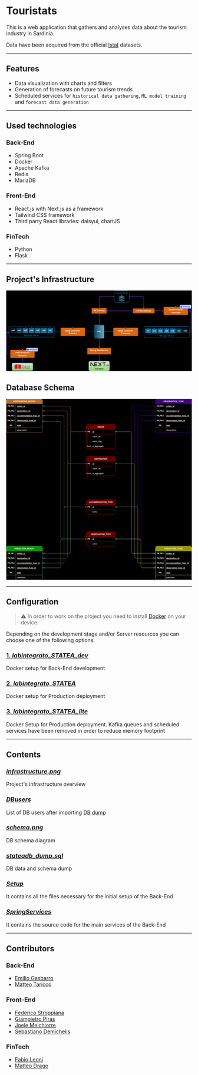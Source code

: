 # Touristats

This is a web application that gathers and analyses data about the tourism industry in Sardinia. 

Data have been acquired from the official [Istat](https://www.istat.it/) datasets.

---

## Features
- Data visualization with charts and filters
- Generation of forecasts on future tourism trends
- Scheduled services for ```historical data gathering```, ```ML model training``` and ```forecast data generation```

---

## Used technologies

### Back-End
- Spring Boot
- Docker
- Apache Kafka
- Redis
- MariaDB

### Front-End
- React.js with Next.js as a framework 
- Tailwind CSS framework
- Third party React libraries: daisyui, chartJS

### FinTech
- Python
- Flask

---

## Project's Infrastructure

![infrastructure](./infrastructure.png)

## Database Schema

![DB schema](./schema.png)

---

## Configuration

>:warning: In order to work on the project you need to install [Docker](https://www.docker.com/) on your device.

Depending on the development stage and/or Server resources you can choose one of the following options:

### [1. <em>labintegrato_STATEA_dev</em>](./Setup/Docker_Setup/labintegrato_STATEA_dev/readme.md)

Docker setup for Back-End development

### [2. <em>labintegrato_STATEA</em>](./Setup/Docker_Setup/labintegrato_STATEA/readme.md)

Docker setup for Production deployment

### [3. <em>labintegrato_STATEA_lite</em>](./Setup/Docker_Setup/labintegrato_STATEA_lite/readme.md)

Docker Setup for Production deployment. Kafka queues and scheduled services have been removed in order to reduce memory footprint

---

## Contents

### [<em>infrastructure.png</em>](./infrastructure.png)

Project's infrastructure overview

### [<em>DBusers</em>](./DBusers.md)

List of DB users after importing [DB dump](./stateadb_dump.sql)

### [<em>schema.png</em>](./schema.png)

DB schema diagram

### [<em>stateadb_dump.sql</em>](./stateadb_dump.sql)

DB data and schema dump

### [<em>Setup</em>](./Setup/readme.md)

It contains all the files necessary for the initial setup of the Back-End

### [<em>SpringServices</em>](./SpringServices/readme.md)

It contains the source code for the main services of the Back-End

---

## Contributors

### Back-End
- [Emilio Gasbarro](https://github.com/Elanigiro)
- [Matteo Taricco](https://github.com/teo1223)
### Front-End
- [Federico Stroppiana](https://github.com/FedericoStroppiana)
- [Giampietro Piras](https://github.com/KelosDev)
- [Joele Melchiorre](https://github.com/WebDevJoJo)
- [Sebastiano Demichelis](https://github.com/deeeemiss)
### FinTech
- [Fabio Leoni](https://github.com/Fazzina)
- [Matteo Drago](https://github.com/Kindaglia)

